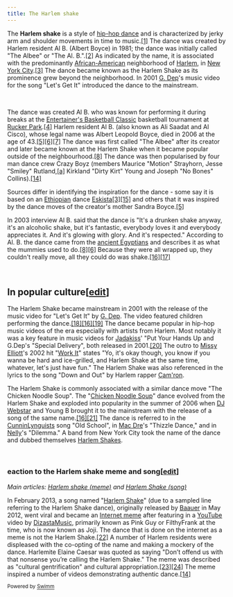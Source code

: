 ```yaml
---
title: The Harlem shake
---
```

The **Harlem shake** is a style of [hip-hop dance](https://en.wikipedia.org/wiki/Hip-hop_dance "Hip-hop dance") and is characterized by jerky arm and shoulder movements in time to music.[\[1\]](https://en.wikipedia.org/wiki/Harlem_shake_\(dance\)#cite_note-1) The dance was created by Harlem resident Al B. (Albert Boyce) in 1981; the dance was initially called "The Albee" or "The Al. B.".[\[2\]](https://en.wikipedia.org/wiki/Harlem_shake_\(dance\)#cite_note-2) As indicated by the name, it is associated with the predominantly [African-American](https://en.wikipedia.org/wiki/African_Americans "African Americans") neighborhood of [Harlem](https://en.wikipedia.org/wiki/Harlem "Harlem"), in [New York City](https://en.wikipedia.org/wiki/New_York_City "New York City").[\[3\]](https://en.wikipedia.org/wiki/Harlem_shake_\(dance\)#cite_note-:0-3) The dance became known as the Harlem Shake as its prominence grew beyond the neighborhood. In 2001 [G. Dep](https://en.wikipedia.org/wiki/G._Dep "G. Dep")'s music video for the song "Let's Get It" introduced the dance to the mainstream.

&nbsp;

The dance was created Al B. who was known for performing it during breaks at the [Entertainer's Basketball Classic](https://en.wikipedia.org/wiki/Entertainer%27s_Basketball_Classic "Entertainer's Basketball Classic") basketball tournament at [Rucker Park](https://en.wikipedia.org/wiki/Rucker_Park "Rucker Park").[\[4\]](https://en.wikipedia.org/wiki/Harlem_shake_\(dance\)#cite_note-4) Harlem resident Al B. (also known as Ali Saadat and Al Cisco), whose legal name was Albert Leopold Boyce, died in 2006 at the age of 43.[\[5\]](https://en.wikipedia.org/wiki/Harlem_shake_\(dance\)#cite_note-:1-5)[\[6\]](https://en.wikipedia.org/wiki/Harlem_shake_\(dance\)#cite_note-insidehoops-6)[\[7\]](https://en.wikipedia.org/wiki/Harlem_shake_\(dance\)#cite_note-7) The dance was first called "The Albee" after its creator and later became known at the Harlem Shake when it became popular outside of the neighbourhood.[\[8\]](https://en.wikipedia.org/wiki/Harlem_shake_\(dance\)#cite_note-:2-8) The dance was then popularised by four man dance crew Crazy Boyz (members Maurice "Motion" Strayhorn, Jesse "Smiley" Rutland,[\[a\]](https://en.wikipedia.org/wiki/Harlem_shake_\(dance\)#cite_note-14) Kirkland "Dirty Kirt" Young and Joseph "No Bones" Collins).[\[14\]](https://en.wikipedia.org/wiki/Harlem_shake_\(dance\)#cite_note-Gregory-15)

Sources differ in identifying the inspiration for the dance - some say it is based on an [Ethiopian](https://en.wikipedia.org/wiki/Ethiopia "Ethiopia") dance [Eskista](https://en.wikipedia.org/wiki/Eskista "Eskista")[\[3\]](https://en.wikipedia.org/wiki/Harlem_shake_\(dance\)#cite_note-:0-3)[\[15\]](https://en.wikipedia.org/wiki/Harlem_shake_\(dance\)#cite_note-16) and others that it was inspired by the dance moves of the creator's mother Sandra Boyce.[\[5\]](https://en.wikipedia.org/wiki/Harlem_shake_\(dance\)#cite_note-:1-5)

In 2003 interview Al B. said that the dance is "It's a drunken shake anyway, it's an alcoholic shake, but it's fantastic, everybody loves it and everybody appreciates it. And it's glowing with glory. And it's respected." According to Al. B. the dance came from the [ancient Egyptians](https://en.wikipedia.org/wiki/Ancient_Egypt "Ancient Egypt") and describes it as what the mummies used to do.[\[8\]](https://en.wikipedia.org/wiki/Harlem_shake_\(dance\)#cite_note-:2-8)[\[6\]](https://en.wikipedia.org/wiki/Harlem_shake_\(dance\)#cite_note-insidehoops-6) Because they were all wrapped up, they couldn't really move, all they could do was shake.[\[16\]](https://en.wikipedia.org/wiki/Harlem_shake_\(dance\)#cite_note-dancejam-17)[\[17\]](https://en.wikipedia.org/wiki/Harlem_shake_\(dance\)#cite_note-18)

&nbsp;

## In popular culture\[[edit](https://en.wikipedia.org/w/index.php?title=Harlem_shake_\(dance\)&action=edit&section=2 "Edit section: In popular culture")\]

The Harlem Shake became mainstream in 2001 with the release of the music video for "Let's Get It" by [G. Dep](https://en.wikipedia.org/wiki/G._Dep "G. Dep"). The video featured children performing the dance.[\[18\]](https://en.wikipedia.org/wiki/Harlem_shake_\(dance\)#cite_note-19)[\[16\]](https://en.wikipedia.org/wiki/Harlem_shake_\(dance\)#cite_note-dancejam-17)[\[19\]](https://en.wikipedia.org/wiki/Harlem_shake_\(dance\)#cite_note-20) The dance became popular in hip-hop music videos of the era especially with artists from Harlem. Most notably it was a key feature in music videos for [Jadakiss](https://en.wikipedia.org/wiki/Jadakiss "Jadakiss")' "Put Your Hands Up and G.Dep's "Special Delivery", both released in 2001.[\[20\]](https://en.wikipedia.org/wiki/Harlem_shake_\(dance\)#cite_note-21) The outro to [Missy Elliott](https://en.wikipedia.org/wiki/Missy_Elliott "Missy Elliott")'s 2002 hit "[Work It](https://en.wikipedia.org/wiki/Work_It_\(Missy_Elliott_song\) "Work It (Missy Elliott song)")" states "Yo, it's okay though, you know if you wanna be hard and ice-grilled, and Harlem Shake at the same time, whatever, let's just have fun." The Harlem Shake was also referenced in the lyrics to the song "Down and Out" by Harlem rapper [Cam'ron](https://en.wikipedia.org/wiki/Cam%27ron "Cam'ron").

The Harlem Shake is commonly associated with a similar dance move "The Chicken Noodle Soup". The "[Chicken Noodle Soup](https://en.wikipedia.org/wiki/Chicken_Noodle_Soup_\(Webstar_song\) "Chicken Noodle Soup (Webstar song)")" dance evolved from the Harlem Shake and exploded into popularity in the summer of 2006 when [DJ Webstar](https://en.wikipedia.org/wiki/DJ_Webstar "DJ Webstar") and Young B brought it to the mainstream with the release of a song of the same name.[\[16\]](https://en.wikipedia.org/wiki/Harlem_shake_\(dance\)#cite_note-dancejam-17)[\[21\]](https://en.wikipedia.org/wiki/Harlem_shake_\(dance\)#cite_note-22) The dance is referred to in the [CunninLynguists](https://en.wikipedia.org/wiki/CunninLynguists "CunninLynguists") song "Old School", in [Mac Dre](https://en.wikipedia.org/wiki/Mac_Dre "Mac Dre")'s "Thizzle Dance," and in [Nelly](https://en.wikipedia.org/wiki/Nelly "Nelly")'s "Dilemma." A band from New York City took the name of the dance and dubbed themselves [Harlem Shakes](https://en.wikipedia.org/wiki/Harlem_Shakes "Harlem Shakes").

&nbsp;

### **eaction to the Harlem shake meme and song\[[edit](https://en.wikipedia.org/w/index.php?title=Harlem_shake_\(dance\)&action=edit&section=3 "Edit section: Reaction to the Harlem shake meme and song")\]**

*Main articles: [Harlem shake (meme)](https://en.wikipedia.org/wiki/Harlem_shake_\(meme\) "Harlem shake (meme)") and [Harlem Shake (song)](https://en.wikipedia.org/wiki/Harlem_Shake_\(song\) "Harlem Shake (song)")*

In February 2013, a song named "[Harlem Shake](https://en.wikipedia.org/wiki/Harlem_Shake_\(song\) "Harlem Shake (song)")" (due to a sampled line referring to the Harlem Shake dance), originally released by [Baauer](https://en.wikipedia.org/wiki/Baauer "Baauer") in May 2012, went viral and became an [Internet meme](https://en.wikipedia.org/wiki/Internet_meme "Internet meme") after featuring in a [YouTube](https://en.wikipedia.org/wiki/YouTube "YouTube") video by [DizastaMusic](https://en.wikipedia.org/wiki/Joji_\(musician\) "Joji (musician)"), primarily known as Pink Guy or FilthyFrank at the time, who is now known as Joji. The dance that is done on the internet as a meme is not the Harlem Shake.[\[22\]](https://en.wikipedia.org/wiki/Harlem_shake_\(dance\)#cite_note-23) A number of Harlem residents were displeased with the co-opting of the name and making a mockery of the dance. Harlemite Elaine Caesar was quoted as saying "Don’t offend us with that nonsense you’re calling the Harlem Shake." The meme was described as "cultural gentrification" and cultural appropriation.[\[23\]](https://en.wikipedia.org/wiki/Harlem_shake_\(dance\)#cite_note-24)[\[24\]](https://en.wikipedia.org/wiki/Harlem_shake_\(dance\)#cite_note-25) The meme inspired a number of videos demonstrating authentic dance.[\[14\]](https://en.wikipedia.org/wiki/Harlem_shake_\(dance\)#cite_note-Gregory-15)

<SwmMeta version="3.0.0" repo-id="Z2l0aHViJTNBJTNBY2hhdGJvdC11aSUzQSUzQW1ja2F5d3JpZ2xleQ==" repo-name="chatbot-ui"><sup>Powered by [Swimm](https://swimm-web-app.web.app/)</sup></SwmMeta>
